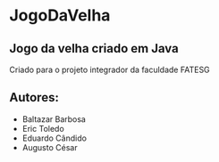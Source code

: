 # JogoDaVelha
## Jogo da velha criado em Java
Criado para o projeto integrador da faculdade FATESG


## Autores:
- Baltazar Barbosa
- Eric Toledo
- Eduardo Cândido
- Augusto César
